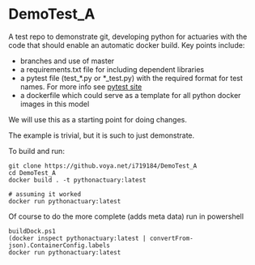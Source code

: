 # DemoTest_A
A test repo to demonstrate git, developing python for actuaries with the code that should enable an automatic docker build. Key points include:
- branches and use of master
- a requirements.txt file for including dependent libraries
- a pytest file (test_*.py or *_test.py) with the required format for test names. For more info see [pytest site](https://docs.pytest.org/en/latest/getting-started.html)
- a dockerfile which could serve as a template for all python docker images in this model

We will use this as a starting point for doing changes.

The example is trivial, but it is such to just demonstrate.

To build and run:

```
git clone https://github.voya.net/i719184/DemoTest_A
cd DemoTest_A
docker build . -t pythonactuary:latest

# assuming it worked
docker run pythonactuary:latest
```

Of course to do the more complete (adds meta data) run in powershell

```
buildDock.ps1
(docker inspect pythonactuary:latest | convertFrom-json).ContainerConfig.labels
docker run pythonactuary:latest
```
